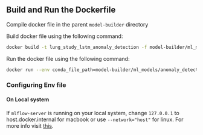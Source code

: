 ## Build and Run the Dockerfile

Compile docker file in the parent `model-builder` directory

Build docker file using the following command:

```bash
docker build -t lung_study_lstm_anomaly_detection -f model-builder/ml_models/Dockerfile  .
```

Run the docker file using the following command:

```bash
docker run --env conda_file_path=model-builder/ml_models/anomaly_detection/lung_study/conda.yaml --env conda_env_name=lung_study_lstm_anomaly_detection  --env ml_training_file=model-builder/ml_models/anomaly_detection/lung_study/train.py  lung_study_lstm_anomaly_detection
```

### Configuring Env file

#### On Local system

If ```mlflow-server``` is running on your local system, change `127.0.0.1` to host.docker.internal for macbook or use ```--network="host"``` for linux. For more info visit [this](https://stackoverflow.com/questions/24319662/from-inside-of-a-docker-container-how-do-i-connect-to-the-localhost-of-the-mach#:~:text=Use%20%2D%2Dnetwork%3D%22host%22,for%20Linux%2C%20per%20the%20documentation.).